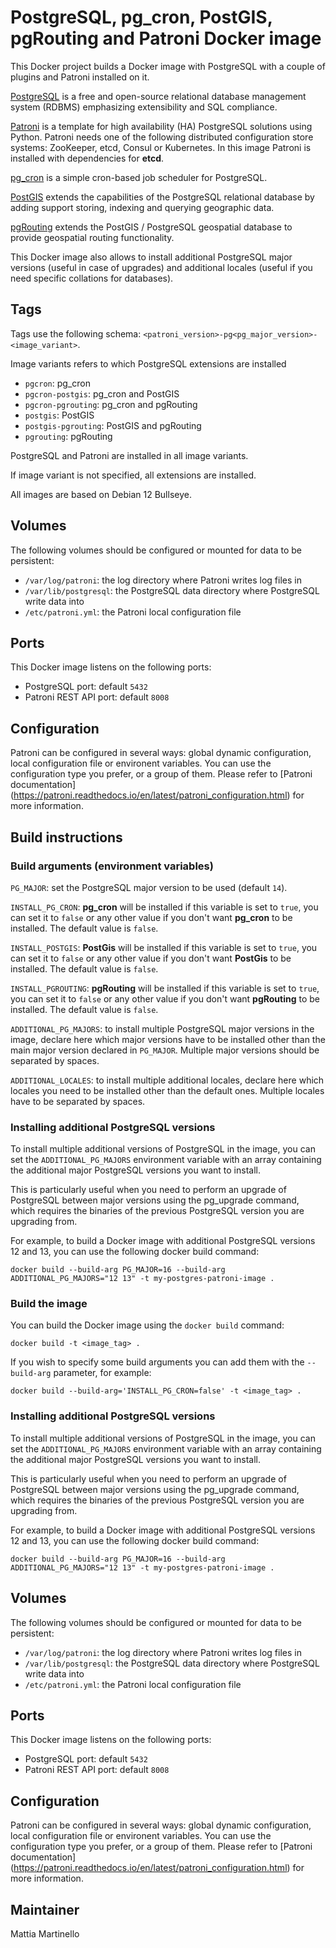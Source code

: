 PostgreSQL, pg_cron, PostGIS, pgRouting and Patroni Docker image
================================================================

This Docker project builds a Docker image with PostgreSQL with a couple of
plugins and Patroni installed on it.

[PostgreSQL](https://www.postgresql.org/) is a free and open-source relational
database management system (RDBMS) emphasizing extensibility and SQL compliance.

[Patroni](https://github.com/zalando/patroni) is a template for high
availability (HA) PostgreSQL solutions using Python. Patroni needs one of the
following distributed configuration store systems: ZooKeeper, etcd, Consul or
Kubernetes. In this image Patroni is installed with dependencies for **etcd**.

[pg_cron](https://github.com/citusdata/pg_cron) is a simple cron-based job
scheduler for PostgreSQL.

[PostGIS](https://postgis.net/) extends the capabilities of the PostgreSQL
relational database by adding support storing, indexing and querying geographic
data.

[pgRouting](https://pgrouting.org/) extends the PostGIS / PostgreSQL geospatial
database to provide geospatial routing functionality.

This Docker image also allows to install additional PostgreSQL major versions
(useful in case of upgrades) and additional locales (useful if you need
specific collations for databases).

## Tags

Tags use the following schema: `<patroni_version>-pg<pg_major_version>-<image_variant>`.

Image variants refers to which PostgreSQL extensions are installed

* `pgcron`: pg_cron
* `pgcron-postgis`: pg_cron and PostGIS
* `pgcron-pgrouting`: pg_cron and pgRouting
* `postgis`: PostGIS
* `postgis-pgrouting`: PostGIS and pgRouting
* `pgrouting`: pgRouting

PostgreSQL and Patroni are installed in all image variants.

If image variant is not specified, all extensions are installed.

All images are based on Debian 12 Bullseye.

## Volumes

The following volumes should be configured or mounted for data to be
persistent:

* `/var/log/patroni`: the log directory where Patroni writes log files in
* `/var/lib/postgresql`: the PostgreSQL data directory where PostgreSQL write
data into
* `/etc/patroni.yml`: the Patroni local configuration file

## Ports

This Docker image listens on the following ports:

* PostgreSQL port: default `5432`
* Patroni REST API port: default `8008`

## Configuration

Patroni can be configured in several ways: global dynamic configuration,
local configuration file or environent variables. You can use the configuration
type you prefer, or a group of them. Please refer to [Patroni documentation]
(https://patroni.readthedocs.io/en/latest/patroni_configuration.html) for
more information.

## Build instructions

### Build arguments (environment variables)

`PG_MAJOR`: set the PostgreSQL major version to be used (default `14`).

`INSTALL_PG_CRON`: **pg_cron** will be installed if this variable is set to
`true`, you can set it to `false` or any other value if you don't want
**pg_cron** to be installed. The default value is `false`.

`INSTALL_POSTGIS`: **PostGis** will be installed if this variable is set to
`true`, you can set it to `false` or any other value if you don't want
**PostGis** to be installed. The default value is `false`.

`INSTALL_PGROUTING`: **pgRouting** will be installed if this variable is set to
`true`, you can set it to `false` or any other value if you don't want
**pgRouting** to be installed. The default value is `false`.

`ADDITIONAL_PG_MAJORS`: to install multiple PostgreSQL major versions in the
image, declare here which major versions have to be installed other than the
main major version declared in `PG_MAJOR`. Multiple major versions should be
separated by spaces.

`ADDITIONAL_LOCALES`: to install multiple additional locales, declare here
which locales you need to be installed other than the default ones.
Multiple locales have to be separated by spaces.

### Installing additional PostgreSQL versions

To install multiple additional versions of PostgreSQL in the image, you can set
the `ADDITIONAL_PG_MAJORS` environment variable with an array containing the
additional major PostgreSQL versions you want to install.

This is particularly useful when you need to perform an upgrade of PostgreSQL
between major versions using the pg_upgrade command, which requires the
binaries of the previous PostgreSQL version you are upgrading from.

For example, to build a Docker image with additional PostgreSQL versions
12 and 13, you can use the following docker build command:

```
docker build --build-arg PG_MAJOR=16 --build-arg ADDITIONAL_PG_MAJORS="12 13" -t my-postgres-patroni-image .
```

### Build the image

You can build the Docker image using the `docker build` command:

```
docker build -t <image_tag> .
```

If you wish to specify some build arguments you can add them with the
`--build-arg` parameter, for example:

```
docker build --build-arg='INSTALL_PG_CRON=false' -t <image_tag> .
```

### Installing additional PostgreSQL versions

To install multiple additional versions of PostgreSQL in the image, you can set
the `ADDITIONAL_PG_MAJORS` environment variable with an array containing the
additional major PostgreSQL versions you want to install.

This is particularly useful when you need to perform an upgrade of PostgreSQL
between major versions using the pg_upgrade command, which requires the
binaries of the previous PostgreSQL version you are upgrading from.

For example, to build a Docker image with additional PostgreSQL versions
12 and 13, you can use the following docker build command:

```
docker build --build-arg PG_MAJOR=16 --build-arg ADDITIONAL_PG_MAJORS="12 13" -t my-postgres-patroni-image .
```

## Volumes

The following volumes should be configured or mounted for data to be
persistent:

* `/var/log/patroni`: the log directory where Patroni writes log files in
* `/var/lib/postgresql`: the PostgreSQL data directory where PostgreSQL write
data into
* `/etc/patroni.yml`: the Patroni local configuration file

## Ports

This Docker image listens on the following ports:

* PostgreSQL port: default `5432`
* Patroni REST API port: default `8008`

## Configuration

Patroni can be configured in several ways: global dynamic configuration,
local configuration file or environent variables. You can use the configuration
type you prefer, or a group of them. Please refer to [Patroni documentation]
(https://patroni.readthedocs.io/en/latest/patroni_configuration.html) for
more information.

## Maintainer

Mattia Martinello

